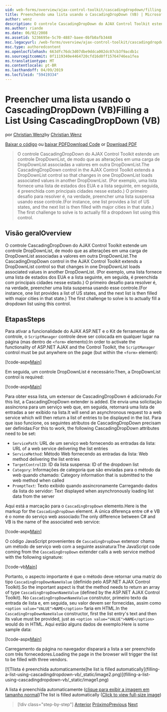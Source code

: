 ```yaml
---
uid: web-forms/overview/ajax-control-toolkit/cascadingdropdown/filling-a-list-using-cascadingdropdown-vb
title: Preenchendo uma lista usando o CascadingDropDown (VB) | Microsoft Docs
author: wenz
description: O controle CascadingDropDown do AJAX Control Toolkit estende um controle DropDownList, de modo que as alterações em uma carga de DropDownList associado valores em anoth...
ms.author: riande
ms.date: 06/02/2008
ms.assetid: 5236695e-5c70-4887-baee-0bfb0afb3448
msc.legacyurl: /web-forms/overview/ajax-control-toolkit/cascadingdropdown/filling-a-list-using-cascadingdropdown-vb
msc.type: authoredcontent
ms.openlocfilehash: 663dfc76dc3d07dbe9ddca002dc07cb3f9acdb1c
ms.sourcegitcommit: 0f1119340e4464720cfd16d0ff15764746ea1fea
ms.translationtype: MT
ms.contentlocale: pt-BR
ms.lasthandoff: 04/09/2019
ms.locfileid: "59419334"
---
```

# <a name="filling-a-list-using-cascadingdropdown-vb"></a><span data-ttu-id="da919-103">Preencher uma lista usando o CascadingDropDown (VB)</span><span class="sxs-lookup"><span data-stu-id="da919-103">Filling a List Using CascadingDropDown (VB)</span></span>

<span data-ttu-id="da919-104">por [Christian Wenz](https://github.com/wenz)</span><span class="sxs-lookup"><span data-stu-id="da919-104">by [Christian Wenz](https://github.com/wenz)</span></span>

<span data-ttu-id="da919-105">[Baixar o código](http://download.microsoft.com/download/9/0/7/907760b1-2c60-4f81-aeb6-ca416a573b0d/cascadingdropdown0.vb.zip) ou [baixar PDF](http://download.microsoft.com/download/2/d/c/2dc10e34-6983-41d4-9c08-f78f5387d32b/cascadingdropdown0VB.pdf)</span><span class="sxs-lookup"><span data-stu-id="da919-105">[Download Code](http://download.microsoft.com/download/9/0/7/907760b1-2c60-4f81-aeb6-ca416a573b0d/cascadingdropdown0.vb.zip) or [Download PDF](http://download.microsoft.com/download/2/d/c/2dc10e34-6983-41d4-9c08-f78f5387d32b/cascadingdropdown0VB.pdf)</span></span>

> <span data-ttu-id="da919-106">O controle CascadingDropDown do AJAX Control Toolkit estende um controle DropDownList, de modo que as alterações em uma carga de DropDownList associadas a valores em outra DropDownList.</span><span class="sxs-lookup"><span data-stu-id="da919-106">The CascadingDropDown control in the AJAX Control Toolkit extends a DropDownList control so that changes in one DropDownList loads associated values in another DropDownList.</span></span> <span data-ttu-id="da919-107">(Por exemplo, uma lista fornece uma lista de estados dos EUA e a lista seguinte, em seguida, é preenchida com principais cidades nesse estado.) O primeiro desafio para resolver é, na verdade, preencher uma lista suspensa usando esse controle.</span><span class="sxs-lookup"><span data-stu-id="da919-107">(For instance, one list provides a list of US states, and the next list is then filled with major cities in that state.) The first challenge to solve is to actually fill a dropdown list using this control.</span></span>


## <a name="overview"></a><span data-ttu-id="da919-108">Visão geral</span><span class="sxs-lookup"><span data-stu-id="da919-108">Overview</span></span>

<span data-ttu-id="da919-109">O controle CascadingDropDown do AJAX Control Toolkit estende um controle DropDownList, de modo que as alterações em uma carga de DropDownList associadas a valores em outra DropDownList.</span><span class="sxs-lookup"><span data-stu-id="da919-109">The CascadingDropDown control in the AJAX Control Toolkit extends a DropDownList control so that changes in one DropDownList loads associated values in another DropDownList.</span></span> <span data-ttu-id="da919-110">(Por exemplo, uma lista fornece uma lista de estados dos EUA e a lista seguinte, em seguida, é preenchida com principais cidades nesse estado.) O primeiro desafio para resolver é, na verdade, preencher uma lista suspensa usando esse controle.</span><span class="sxs-lookup"><span data-stu-id="da919-110">(For instance, one list provides a list of US states, and the next list is then filled with major cities in that state.) The first challenge to solve is to actually fill a dropdown list using this control.</span></span>

## <a name="steps"></a><span data-ttu-id="da919-111">Etapas</span><span class="sxs-lookup"><span data-stu-id="da919-111">Steps</span></span>

<span data-ttu-id="da919-112">Para ativar a funcionalidade do AJAX ASP.NET e o Kit de ferramentas de controle, o `ScriptManager` controle deve ser colocada em qualquer lugar na página (mas dentro de `<form>` elemento):</span><span class="sxs-lookup"><span data-stu-id="da919-112">In order to activate the functionality of ASP.NET AJAX and the Control Toolkit, the `ScriptManager` control must be put anywhere on the page (but within the `<form>` element):</span></span>

[!code-aspx[Main](filling-a-list-using-cascadingdropdown-vb/samples/sample1.aspx)]

<span data-ttu-id="da919-113">Em seguida, um controle DropDownList é necessário:</span><span class="sxs-lookup"><span data-stu-id="da919-113">Then, a DropDownList control is required:</span></span>

[!code-aspx[Main](filling-a-list-using-cascadingdropdown-vb/samples/sample2.aspx)]

<span data-ttu-id="da919-114">Para obter essa lista, um extensor de CascadingDropDown é adicionado.</span><span class="sxs-lookup"><span data-stu-id="da919-114">For this list, a CascadingDropDown extender is added.</span></span> <span data-ttu-id="da919-115">Ele envia uma solicitação assíncrona para um serviço web que, em seguida, retornará uma lista de entradas a ser exibido na lista.</span><span class="sxs-lookup"><span data-stu-id="da919-115">It will send an asynchronous request to a web service which will then return a list of entries to be displayed in the list.</span></span> <span data-ttu-id="da919-116">Para que isso funcione, os seguintes atributos de CascadingDropDown precisam ser definidas:</span><span class="sxs-lookup"><span data-stu-id="da919-116">For this to work, the following CascadingDropDown attributes need to be set:</span></span>

- `ServicePath`<span data-ttu-id="da919-117">: URL de um serviço web fornecendo as entradas da lista</span><span class="sxs-lookup"><span data-stu-id="da919-117">: URL of a web service delivering the list entries</span></span>
- `ServiceMethod`<span data-ttu-id="da919-118">: Método Web fornecendo as entradas da lista</span><span class="sxs-lookup"><span data-stu-id="da919-118">: Web method delivering the list entries</span></span>
- `TargetControlID`<span data-ttu-id="da919-119">: ID da lista suspensa</span><span class="sxs-lookup"><span data-stu-id="da919-119">: ID of the dropdown list</span></span>
- `Category`<span data-ttu-id="da919-120">: Informações de categoria que são enviadas para o método da web quando chamado</span><span class="sxs-lookup"><span data-stu-id="da919-120">: Category information that is submitted to the web method when called</span></span>
- `PromptText`<span data-ttu-id="da919-121">: Texto exibido quando assincronamente Carregando dados da lista do servidor</span><span class="sxs-lookup"><span data-stu-id="da919-121">: Text displayed when asynchronously loading list data from the server</span></span>

<span data-ttu-id="da919-122">Aqui está a marcação para o `CascadingDropDown` elemento.</span><span class="sxs-lookup"><span data-stu-id="da919-122">Here is the markup for the `CascadingDropDown` element.</span></span> <span data-ttu-id="da919-123">A única diferença entre c# e VB é o nome do serviço web associado:</span><span class="sxs-lookup"><span data-stu-id="da919-123">The only difference between C# and VB is the name of the associated web service:</span></span>

[!code-aspx[Main](filling-a-list-using-cascadingdropdown-vb/samples/sample3.aspx)]

<span data-ttu-id="da919-124">O código JavaScript provenientes de `CascadingDropDown` extensor chama um método de serviço web com a seguinte assinatura:</span><span class="sxs-lookup"><span data-stu-id="da919-124">The JavaScript code coming from the `CascadingDropDown` extender calls a web service method with the following signature:</span></span>

[!code-vb[Main](filling-a-list-using-cascadingdropdown-vb/samples/sample4.vb)]

<span data-ttu-id="da919-125">Portanto, o aspecto importante é que o método deve retornar uma matriz do tipo `CascadingDropDownNameValue` (definido pelo ASP.NET AJAX Control Toolkit).</span><span class="sxs-lookup"><span data-stu-id="da919-125">So the important aspect is that the method needs to return an array of type `CascadingDropDownNameValue` (defined by the ASP.NET AJAX Control Toolkit).</span></span> <span data-ttu-id="da919-126">No `CascadingDropDownNameValue` construtor, primeiro texto da entrada de lista e, em seguida, seu valor devem ser fornecidas, assim como `<option value="VALUE">NAME</option>` faria em HTML.</span><span class="sxs-lookup"><span data-stu-id="da919-126">In the `CascadingDropDownNameValue` constructor, first the list entry's text and then its value must be provided, just as `<option value="VALUE">NAME</option>` would do in HTML.</span></span> <span data-ttu-id="da919-127">Aqui estão alguns dados de exemplo:</span><span class="sxs-lookup"><span data-stu-id="da919-127">Here is some sample data:</span></span>

[!code-aspx[Main](filling-a-list-using-cascadingdropdown-vb/samples/sample5.aspx)]

<span data-ttu-id="da919-128">Carregamento da página no navegador disparará a lista a ser preenchido com três fornecedores.</span><span class="sxs-lookup"><span data-stu-id="da919-128">Loading the page in the browser will trigger the list to be filled with three vendors.</span></span>


[![T<span data-ttu-id="da919-129">lista é preenchida automaticamente]</span><span class="sxs-lookup"><span data-stu-id="da919-129">he list is filled automatically]</span></span>(filling-a-list-using-cascadingdropdown-vb/_static/image2.png)](filling-a-list-using-cascadingdropdown-vb/_static/image1.png)

<span data-ttu-id="da919-130">A lista é preenchida automaticamente ([clique para exibir a imagem em tamanho normal](filling-a-list-using-cascadingdropdown-vb/_static/image3.png))</span><span class="sxs-lookup"><span data-stu-id="da919-130">The list is filled automatically ([Click to view full-size image](filling-a-list-using-cascadingdropdown-vb/_static/image3.png))</span></span>

> [!div class="step-by-step"]
> <span data-ttu-id="da919-131">[Anterior](using-auto-postback-with-cascadingdropdown-cs.md)
> [Próximo](using-cascadingdropdown-with-a-database-vb.md)</span><span class="sxs-lookup"><span data-stu-id="da919-131">[Previous](using-auto-postback-with-cascadingdropdown-cs.md)
[Next](using-cascadingdropdown-with-a-database-vb.md)</span></span>
